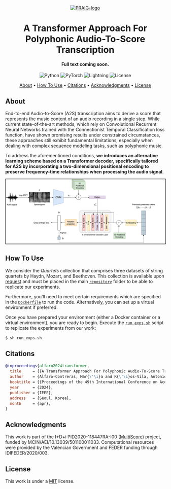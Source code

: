 <p align='center'>
  <a href=''><img src='https://i.imgur.com/Iu7CvC1.png' alt='PRAIG-logo' width='100'></a>
</p>

<h1 align='center'>A Transformer Approach For Polyphonic Audio-To-Score Transcription</h1>

<h4 align='center'>Full text coming soon<a href='' target='_blank'></a>.</h4>

<p align='center'>
  <img src='https://img.shields.io/badge/python-3.9.0-orange' alt='Python'>
  <img src='https://img.shields.io/badge/PyTorch-%23EE4C2C.svg?style=flat&logo=PyTorch&logoColor=white' alt='PyTorch'>
  <img src='https://img.shields.io/badge/-Lightning-792ee5?logo=pytorchlightning&logoColor=white' alt='Lightning'>
  <img src='https://img.shields.io/static/v1?label=License&message=MIT&color=blue' alt='License'>
</p>

<p align='center'>
  <a href='#about'>About</a> •
  <a href='#how-to-use'>How To Use</a> •
  <a href='#citations'>Citations</a> •
  <a href='#acknowledgments'>Acknowledgments</a> •
  <a href='#license'>License</a>
</p>

## About

End-to-end Audio-to-Score (A2S) transcription aims to derive a score that represents the music content of an audio recording in a single step. While current state-of-the-art methods, which rely on Convolutional Recurrent Neural Networks trained with the Connectionist Temporal Classification loss function, have shown promising results under constrained circumstances, these approaches still exhibit fundamental limitations, especially when dealing with complex sequence modeling tasks, such as polyphonic music. 

To address the aforementioned conditions, **we introduces an alternative learning scheme based on a Transformer decoder, specifically tailored for A2S by incorporating a two-dimensional positional encoding to preserve frequency-time relationships when processing the audio signal**.

<p align="center">
  <img src="scheme.jpeg" alt="content" style="border: 1px solid black; width: 800px;">
</p>

## How To Use

We consider the *Quartets* collection that comprises three datasets of string quartets by Haydn, Mozart, and Beethoven. This collection is available upon [request](mailto:malfaro@dlsi.ua.es) and must be placed in the main [`repository`](.) folder to be able to replicate our experiments. 

Furthermore, you'll need to meet certain requirements which are specified in the [`Dockerfile`](Dockerfile) to run the code. Alternatively, you can set up a virtual environment if preferred.

Once you have prepared your environment (either a Docker container or a virtual environment), you are ready to begin. Execute the [`run_exps.sh`](run_exps.sh) script to replicate the experiments from our work:
```bash
$ sh run_exps.sh
```

## Citations

```bibtex
@inproceedings{alfaro2024transformer,
  title     = {{A Transformer Approach For Polyphonic Audio-To-Score Transcription}},
  author    = {Alfaro-Contreras, Mar{\'\i}a and R{\'\i}os-Vila, Antonio and Valero-Mas, Jose J and Calvo-Zaragoza, Jorge},
  booktitle = {{Proceedings of the 49th International Conference on Acoustics, Speech and Signal Processing}},
  year      = {2024},
  publisher = {IEEE},
  address   = {Seoul, Korea},
  month     = {apr},
}
```

## Acknowledgments

This work is part of the I+D+i PID2020-118447RA-I00 ([MultiScore](https://sites.google.com/view/multiscore-project)) project, funded by MCIN/AEI/10.13039/501100011033. Computational resources were provided by the Valencian Government and FEDER funding through IDIFEDER/2020/003.

## License

This work is under a [MIT](LICENSE) license.